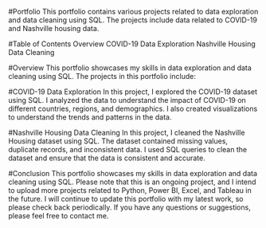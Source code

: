 #Portfolio
This portfolio contains various projects related to data exploration and data cleaning using SQL. The projects include data related to COVID-19 and Nashville housing data.

#Table of Contents
Overview
COVID-19 Data Exploration
Nashville Housing Data Cleaning

#Overview
This portfolio showcases my skills in data exploration and data cleaning using SQL. The projects in this portfolio include:

#COVID-19 Data Exploration
In this project, I explored the COVID-19 dataset using SQL. I analyzed the data to understand the impact of COVID-19 on different countries, regions, and demographics. I also created visualizations to understand the trends and patterns in the data.

#Nashville Housing Data Cleaning
In this project, I cleaned the Nashville Housing dataset using SQL. The dataset contained missing values, duplicate records, and inconsistent data. I used SQL queries to clean the dataset and ensure that the data is consistent and accurate.

#Conclusion
This portfolio showcases my skills in data exploration and data cleaning using SQL. Please note that this is an ongoing project, and I intend to upload more projects related to Python, Power BI, Excel, and Tableau in the future. I will continue to update this portfolio with my latest work, so please check back periodically. If you have any questions or suggestions, please feel free to contact me.
